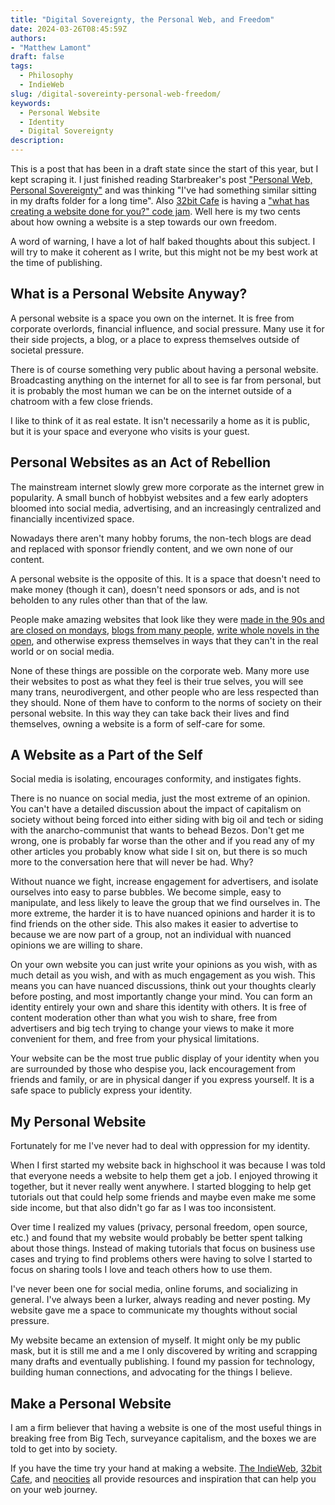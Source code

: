 ```yaml
---
title: "Digital Sovereignty, the Personal Web, and Freedom"
date: 2024-03-26T08:45:59Z
authors: 
- "Matthew Lamont"
draft: false
tags:
  - Philosophy
  - IndieWeb
slug: /digital-sovereinty-personal-web-freedom/
keywords:
  - Personal Website
  - Identity
  - Digital Sovereignty
description: 
---
```


This is a post that has been in a draft state since the start of this year, but I kept scraping it. I just finished reading Starbreaker's post ["Personal Web, Personal Sovereignty"](https://starbreaker.org/blog/personal/personal-web-personal-sovereignty/index.html) and was thinking "I've had something similar sitting in my drafts folder for a long time". Also [32bit Cafe](https://32bit.cafe) is having a ["what has creating a website done for you?" code jam](https://tilde.32bit.cafe/~hermit/community_jam_3/). Well here is my two cents about how owning a website is a step towards our own freedom.

A word of warning, I have a lot of half baked thoughts about this subject. I will try to make it coherent as I write, but this might not be my best work at the time of publishing.

## What is a Personal Website Anyway?

A personal website is a space you own on the internet. It is free from corporate overlords, financial influence, and social pressure. Many use it for their side projects, a blog, or a place to express themselves outside of societal pressure.

There is of course something very public about having a personal website. Broadcasting anything on the internet for all to see is far from personal, but it is probably the most human we can be on the internet outside of a chatroom with a few close friends.

I like to think of it as real estate. It isn't necessarily a home as it is public, but it is your space and everyone who visits is your guest. 

## Personal Websites as an Act of Rebellion

The mainstream internet slowly grew more corporate as the internet grew in popularity. A small bunch of hobbyist websites and a few early adopters bloomed into social media, advertising, and an increasingly centralized and financially incentivized space.

Nowadays there aren't many hobby forums, the non-tech blogs are dead and replaced with sponsor friendly content, and we own none of our content.

A personal website is the opposite of this. It is a space that doesn't need to make money (though it can), doesn't need sponsors or ads, and is not beholden to any rules other than that of the law.

People make amazing websites that look like they were [made in the 90s and are closed on mondays](https://melonking.net), [blogs from many people](https://peopleandblogs.com), [write whole novels in the open](https://starbreaker.org/fiction/index.html), and otherwise express themselves in ways that they can't in the real world or on social media.

None of these things are possible on the corporate web. Many more use their websites to post as what they feel is their true selves, you will see many trans, neurodivergent, and other people who are less respected than they should. None of them have to conform to the norms of society on their personal website. In this way they can take back their lives and find themselves, owning a website is a form of self-care for some. 

## A Website as a Part of the Self 

Social media is isolating, encourages conformity, and instigates fights. 

There is no nuance on social media, just the most extreme of an opinion. You can't have a detailed discussion about the impact of capitalism on society without being forced into either siding with big oil and tech or siding with the anarcho-communist that wants to behead Bezos. Don't get me wrong, one is probably far worse than the other and if you read any of my other articles you probably know what side I sit on, but there is so much more to the conversation here that will never be had. Why? 

Without nuance we fight, increase engagement for advertisers, and isolate ourselves into easy to parse bubbles. We become simple, easy to manipulate, and less likely to leave the group that we find ourselves in. The more extreme, the harder it is to have nuanced opinions and harder it is to find friends on the other side. This also makes it easier to advertise to because we are now part of a group, not an individual with nuanced opinions we are willing to share. 

On your own website you can just write your opinions as you wish, with as much detail as you wish, and with as much engagement as you wish. This means you can have nuanced discussions, think out your thoughts clearly before posting, and most importantly change your mind. You can form an identity entirely your own and share this identity with others. It is free of content moderation other than what you wish to share, free from advertisers and big tech trying to change your views to make it more convenient for them, and free from your physical limitations. 

Your website can be the most true public display of your identity when you are surrounded by those who despise you, lack encouragement from friends and family, or are in physical danger if you express yourself. It is a safe space to publicly express your identity.

## My Personal Website

Fortunately for me I've never had to deal with oppression for my identity.

When I first started my website back in highschool it was because I was told that everyone needs a website to help them get a job. I enjoyed throwing it together, but it never really went anywhere. I started blogging to help get tutorials out that could help some friends and maybe even make me some side income, but that also didn't go far as I was too inconsistent. 

Over time I realized my values (privacy, personal freedom, open source, etc.) and found that my website would probably be better spent talking about those things. Instead of making tutorials that focus on business use cases and trying to find problems others were having to solve I started to focus on sharing tools I love and teach others how to use them. 

I've never been one for social media, online forums, and socializing in general. I've always been a lurker, always reading and never posting. My website gave me a space to communicate my thoughts without social pressure.

My website became an extension of myself. It might only be my public mask, but it is still me and a me I only discovered by writing and scrapping many drafts and eventually publishing. I found my passion for technology, building human connections, and advocating for the things I believe.

## Make a Personal Website

I am a firm believer that having a website is one of the most useful things in breaking free from Big Tech, surveyance capitalism, and the boxes we are told to get into by society.

If you have the time try your hand at making a website. [The IndieWeb](https://indieweb.org/), [32bit Cafe](https://32bit.cafe), and [neocities](https://neocities.org) all provide resources and inspiration that can help you on your web journey.


